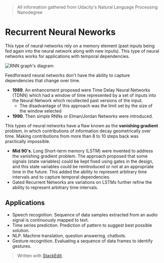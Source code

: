 > All information gathered from Udacity's Natural Language Processing Nanodegree

# Recurrent Neural Neworks

This type of neural networks rely on a memory element (past inputs being fed again into the neural network along with new inputs). This type of neural networks works for applications with temporal dependencies. 

![RNN graph's diagram](https://raw.githubusercontent.com/euphonie/study-notes/master/Computer%20Science/Theory/Natural%20Language%20Processing/rnn.png)

Feedforward neural networks don't have the ability to capture dependencies that change over time.

- **1989**. An enhancement proposed were Time Delay Neural Networks (TDNN) which had a window of time represented by a set of inputs into the Neural Network which recollected past versions of the input. 
	- The disadvantage of this approach was the limit set by the size of the window selected
- **1990**. Then simple RNNs or Elman/Jordan Networks were introduced.

This types of neural networks have a flaw known as the **vanishing gradient** problem, in which contributions of information decay geometrically over time. Making contributions from more than  8 to 10 steps back was practically impossible.

- **Mid 90's**. Long Short-term memory (LSTM) were invented to address the vanishing gradient problem. The approach proposed that some signals (state variables) could be kept fixed using gates in the design, and this state variables could be reintroduced or not at an appropriate time in the future. This added the ability to represent arbitrary time intervals and to capture temporal dependencies.
- Gated Recurrent Networks are variations on LSTMs further refine the ability to represent arbitrary time intervals.

## Applications

- Speech recognition. Sequence of data samples extracted from an audio signal is continuously mapped to text. 
- Time series prediction. Prediction of pattern to suggest best possible solution.
- NLP. Machine translation, question answering, chatbots.
- Gesture recognition. Evaluating a sequence of data frames to identify gestures.



> Written with [StackEdit](https://stackedit.io/).
<!--stackedit_data:
eyJoaXN0b3J5IjpbLTQwNDQxODQ0LC00OTE5Mzg3NDYsLTExMD
E0NTA5MDgsNDU4OTIwNDEzLDEwODUwMDg3NjgsMTQwMjc1MjA1
NywxOTg2Njc3NjQyLDEwMDMwNjE3OTMsLTEwNTIzOTU1NjMsLT
U5MzMxODUxNSw0NjcxMjAxMzcsMTA5MTYyNjg3OSwtMzM5MzUy
ODI2LC0xMjEyODczMDQ2LDEzMzU5NjQ4NDEsNDAyMDA5NTMxLC
03NDc5MjcwNywyMDg4Nzg3MTgxLDIwNDI2NDkxN119
-->